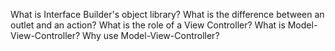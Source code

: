 What is Interface Builder's object library?
What is the difference between an outlet and an action?
What is the role of a View Controller?
What is Model-View-Controller?
Why use Model-View-Controller?